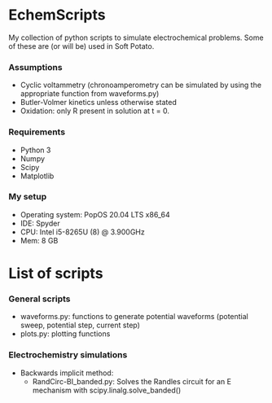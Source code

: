 # EchemScripts
My collection of python scripts to simulate electrochemical problems. Some of these are (or will be) used in Soft Potato.

### Assumptions
* Cyclic voltammetry (chronoamperometry can be simulated by using the appropriate function from waveforms.py)
* Butler-Volmer kinetics unless otherwise stated
* Oxidation: only R present in solution at t = 0.

### Requirements
* Python 3
* Numpy
* Scipy
* Matplotlib

### My setup
* Operating system: PopOS 20.04 LTS x86_64
* IDE: Spyder
* CPU: Intel i5-8265U (8) @ 3.900GHz
* Mem: 8 GB

# List of scripts
### General scripts
* waveforms.py: functions to generate potential waveforms (potential sweep, potential step, current step)
* plots.py: plotting functions

### Electrochemistry simulations
* Backwards implicit method:
  * RandCirc-BI_banded.py: Solves the Randles circuit for an E mechanism with scipy.linalg.solve_banded()
